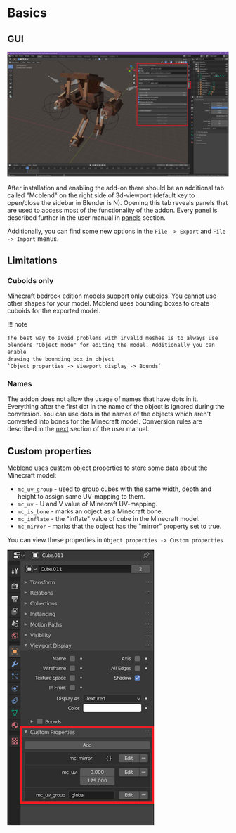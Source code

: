 # Basics
## GUI

![](../../img/mcblend_gui_image.png)

After installation and enabling the add-on there should be an additional tab
called "Mcblend" on the right side of 3d-viewport (default key to open/close
the sidebar in Blender is N). Opening this tab reveals panels that are used
to access most of the functionality of the addon. Every panel is described
further in the user manual in [panels](../panels/) section.

Additionally, you can find some new options in the `File -> Export` and
`File -> Import` menus.

## Limitations

### Cuboids only
Minecraft bedrock edition models support only cuboids. You cannot use other
shapes for your model. Mcblend uses bounding boxes to create cuboids for
the exported model.

!!! note

    The best way to avoid problems with invalid meshes is to always use
    blenders "Object mode" for editing the model. Additionally you can enable
    drawing the bounding box in object
    `Object properties -> Viewport display -> Bounds`

### Names
The addon does not allow the usage of names that have dots in it. Everything
after the first dot in the name of the object is ignored during the conversion.
You can use dots in the names of the objects which aren't converted into bones
for the Minecraft model. Conversion rules are described in the
[next](../conversion_rules/) section of the user manual.

## Custom properties
Mcblend uses custom object properties to store some data about the Minecraft
model:

- `mc_uv_group` - used to group cubes with the same width, depth and height to
  assign same UV-mapping to them.
- `mc_uv` - U and V value of Minecraft UV-mapping.
- `mc_is_bone` - marks an object as a Minecraft bone.
- `mc_inflate` - the "inflate" value of cube in the Minecraft model.
- `mc_mirror` - marks that the object has the "mirror" property set to true.

You can view these properties in `Object properties -> Custom properties`

![](../../img/custom_properties.png)
